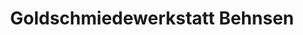 ---
title: "Goldschmiedewerkstatt Behnsen"
url: /gifhorn/goldschmiedewerkstatt-behnsen/
shop: Schmuck
---